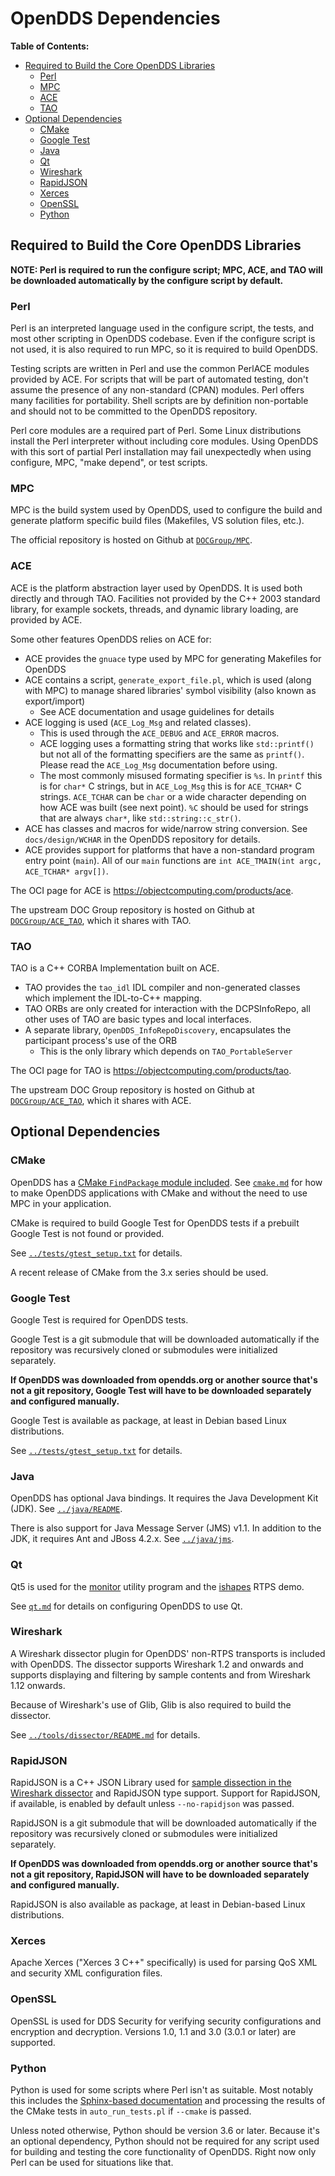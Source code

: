 # OpenDDS Dependencies

**Table of Contents:**

* [Required to Build the Core OpenDDS Libraries](#required-to-build-the-core-opendds-libraries)
  * [Perl](#perl)
  * [MPC](#mpc)
  * [ACE](#ace)
  * [TAO](#tao)
* [Optional Dependencies](#optional-dependencies)
  * [CMake](#cmake)
  * [Google Test](#google-test)
  * [Java](#java)
  * [Qt](#qt)
  * [Wireshark](#wireshark)
  * [RapidJSON](#rapidjson)
  * [Xerces](#xerces)
  * [OpenSSL](#openssl)
  * [Python](#python)

## Required to Build the Core OpenDDS Libraries

**NOTE: Perl is required to run the configure script; MPC, ACE, and TAO will be
downloaded automatically by the configure script by default.**

### Perl

Perl is an interpreted language used in the configure script, the tests, and
most other scripting in OpenDDS codebase. Even if the configure script is not
used, it is also required to run MPC, so it is required to build OpenDDS.

Testing scripts are written in Perl and use the common PerlACE modules provided
by ACE. For scripts that will be part of automated testing, don't assume the
presence of any non-standard (CPAN) modules. Perl offers many facilities for
portability. Shell scripts are by definition non-portable and should not to be
committed to the OpenDDS repository.

Perl core modules are a required part of Perl.  Some Linux distributions install
the Perl interpreter without including core modules.  Using OpenDDS with this
sort of partial Perl installation may fail unexpectedly when using configure,
MPC, "make depend", or test scripts.

### MPC

MPC is the build system used by OpenDDS, used to configure the build and
generate platform specific build files (Makefiles, VS solution files, etc.).

The official repository is hosted on Github at
[`DOCGroup/MPC`](https://github.com/DOCGroup/MPC).

### ACE

ACE is the platform abstraction layer used by OpenDDS. It is used both directly
and through TAO. Facilities not provided by the C++ 2003 standard library, for
example sockets, threads, and dynamic library loading, are provided by ACE.

Some other features OpenDDS relies on ACE for:

- ACE provides the `gnuace` type used by MPC for generating Makefiles for
  OpenDDS
- ACE contains a script, `generate_export_file.pl`, which is used (along with
  MPC) to manage shared libraries' symbol visibility (also known as
  export/import)
  - See ACE documentation and usage guidelines for details
- ACE logging is used (`ACE_Log_Msg` and related classes).
  - This is used through the `ACE_DEBUG` and `ACE_ERROR` macros.
  - ACE logging uses a formatting string that works like `std::printf()` but not
    all of the formatting specifiers are the same as `printf()`. Please read the
    `ACE_Log_Msg` documentation before using.
  - The most commonly misused formating specifier is `%s`. In `printf` this is
    for `char*` C strings, but in `ACE_Log_Msg` this is for `ACE_TCHAR*` C
    strings.  `ACE_TCHAR` can be `char` or a wide character depending on how ACE
    was built (see next point). `%C` should be used for strings that are always
    `char*`, like `std::string::c_str()`.
- ACE has classes and macros for wide/narrow string conversion. See
  `docs/design/WCHAR` in the OpenDDS repository for details.
- ACE provides support for platforms that have a non-standard program
  entry point (`main`). All of our `main` functions are
  `int ACE_TMAIN(int argc, ACE_TCHAR* argv[])`.

The OCI page for ACE is https://objectcomputing.com/products/ace.

The upstream DOC Group repository is hosted on Github at
[`DOCGroup/ACE_TAO`](https://github.com/DOCGroup/ACE_TAO), which it shares with
TAO.

### TAO

TAO is a C++ CORBA Implementation built on ACE.

- TAO provides the `tao_idl` IDL compiler and non-generated classes which
  implement the IDL-to-C++ mapping.
- TAO ORBs are only created for interaction with the DCPSInfoRepo, all other
  uses of TAO are basic types and local interfaces.
- A separate library, `OpenDDS_InfoRepoDiscovery`, encapsulates the participant
  process's use of the ORB
  - This is the only library which depends on `TAO_PortableServer`

The OCI page for TAO is https://objectcomputing.com/products/tao.

The upstream DOC Group repository is hosted on Github at
[`DOCGroup/ACE_TAO`](https://github.com/DOCGroup/ACE_TAO), which it shares with
ACE.

## Optional Dependencies

### CMake

OpenDDS has a [CMake `FindPackage` module included](../cmake). See
[`cmake.md`](cmake.md) for how to make OpenDDS applications with CMake and
without the need to use MPC in your application.

CMake is required to build Google Test for OpenDDS tests if a prebuilt Google
Test is not found or provided.

See [`../tests/gtest_setup.txt`](../tests/gtest_setup.txt) for details.

A recent release of CMake from the 3.x series should be used.

### Google Test

Google Test is required for OpenDDS tests.

Google Test is a git submodule that will be downloaded automatically if the
repository was recursively cloned or submodules were initialized separately.

**If OpenDDS was downloaded from opendds.org or another source that's not a git
repository, Google Test will have to be downloaded separately and configured
manually.**

Google Test is available as package, at least in Debian based Linux
distributions.

See [`../tests/gtest_setup.txt`](../tests/gtest_setup.txt) for details.

### Java

OpenDDS has optional Java bindings. It requires the Java Development Kit
(JDK). See [`../java/README`](../java/README).

There is also support for Java Message Server (JMS) v1.1. In addition to the
JDK, it requires Ant and JBoss 4.2.x. See [`../java/jms`](../java/jms/README).

### Qt

Qt5 is used for the [monitor](../tools/monitor) utility program and the
[ishapes](../examples/DCPS/ishapes) RTPS demo.

See [`qt.md`](qt.md) for details on configuring OpenDDS to use Qt.

### Wireshark

A Wireshark dissector plugin for OpenDDS' non-RTPS transports is included with
OpenDDS. The dissector supports Wireshark 1.2 and onwards and supports
displaying and filtering by sample contents and from Wireshark 1.12 onwards.

Because of Wireshark's use of Glib, Glib is also required to build the
dissector.

See [`../tools/dissector/README.md`](../tools/dissector/README.md) for details.

### RapidJSON

RapidJSON is a C++ JSON Library used for [sample dissection in the Wireshark
dissector](../tools/dissector/README.md#sample-dissection) and RapidJSON type
support. Support for RapidJSON, if available, is enabled by default unless
`--no-rapidjson` was passed.

RapidJSON is a git submodule that will be downloaded automatically if the
repository was recursively cloned or submodules were initialized separately.

**If OpenDDS was downloaded from opendds.org or another source that's not a git
repository, RapidJSON will have to be downloaded separately and configured
manually.**

RapidJSON is also available as package, at least in Debian-based Linux
distributions.

### Xerces

Apache Xerces ("Xerces 3 C++" specifically) is used for parsing QoS XML and
security XML configuration files.

### OpenSSL

OpenSSL is used for DDS Security for verifying security configurations and
encryption and decryption. Versions 1.0, 1.1 and 3.0 (3.0.1 or later) are supported.

### Python

Python is used for some scripts where Perl isn't as suitable. Most notably this
includes the [Sphinx-based documentation](README.md#sphinx-documentation) and
processing the results of the CMake tests in `auto_run_tests.pl` if `--cmake`
is passed.

Unless noted otherwise, Python should be version 3.6 or later. Because it's an
optional dependency, Python should not be required for any script used for
building and testing the core functionality of OpenDDS. Right now only Perl can
be used for situations like that.
